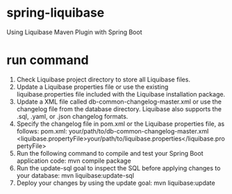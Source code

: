 # spring-liquibase
Using Liquibase Maven Plugin with Spring Boot

# run command
1. Check Liquibase project directory to store all Liquibase files.
2. Update a Liquibase properties file or use the existing liquibase.properties file included with the Liquibase installation package.
3. Update a XML file called db-common-changelog-master.xml or use the changelog file from the database directory. Liquibase also supports the .sql, .yaml, or .json changelog formats.
4. Specify the changelog file in pom.xml or the Liquibase properties file, as follows:
	pom.xml: <changeLogFile>your/path/to/db-common-changelog-master.xml</changeLogFile>
		 <liquibase.propertyFile>your/path/to/liquibase.properties</liquibase.propertyFile>
5. Run the following command to compile and test your Spring Boot application code:
	mvn compile package
6. Run the update-sql goal to inspect the SQL before applying changes to your database:
	mvn liquibase:update-sql
7. Deploy your changes by using the update goal:
	mvn liquibase:update
		 
